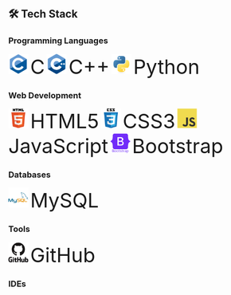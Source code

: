 ## 🛠 Tech Stack

### Programming Languages
<p align="left">
  <img src="https://raw.githubusercontent.com/devicons/devicon/master/icons/c/c-original.svg" alt="C" width="40" height="40"/> <span style="font-size: 40px;">C</span>
  <img src="https://raw.githubusercontent.com/devicons/devicon/master/icons/cplusplus/cplusplus-original.svg" alt="C++" width="40" height="40"/> <span style="font-size: 40px;">C++</span>
  <img src="https://raw.githubusercontent.com/devicons/devicon/master/icons/python/python-original.svg" alt="Python" width="40" height="40"/> <span style="font-size: 40px;">Python</span>
</p>

### Web Development
<p align="left">
  <img src="https://raw.githubusercontent.com/devicons/devicon/master/icons/html5/html5-original-wordmark.svg" alt="HTML5" width="40" height="40"/> <span style="font-size: 40px;">HTML5</span>
  <img src="https://raw.githubusercontent.com/devicons/devicon/master/icons/css3/css3-original-wordmark.svg" alt="CSS3" width="40" height="40"/> <span style="font-size: 40px;">CSS3</span>
  <img src="https://raw.githubusercontent.com/devicons/devicon/master/icons/javascript/javascript-original.svg" alt="JavaScript" width="40" height="40"/> <span style="font-size: 40px;">JavaScript</span>
  <img src="https://raw.githubusercontent.com/devicons/devicon/master/icons/bootstrap/bootstrap-plain-wordmark.svg" alt="Bootstrap" width="40" height="40"/> <span style="font-size: 40px;">Bootstrap</span>
</p>

### Databases
<p align="left">
  <img src="https://raw.githubusercontent.com/devicons/devicon/master/icons/mysql/mysql-original-wordmark.svg" alt="MySQL" width="40" height="40"/> <span style="font-size: 40px;">MySQL</span>
</p>

### Tools
<p align="left">
  <img src="https://raw.githubusercontent.com/devicons/devicon/master/icons/github/github-original-wordmark.svg" alt="GitHub" width="40" height="40"/> <span style="font-size: 40px;">GitHub</span>
</p>

### IDEs
<p align="left">
  <img src="https://raw.githubusercon

